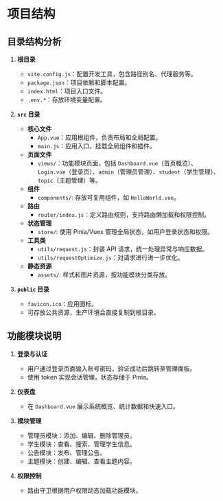 # 项目结构

## 目录结构分析

1. **根目录**
    - `vite.config.js`：配置开发工具，包含路径别名、代理服务等。
    - `package.json`：项目依赖和脚本配置。
    - `index.html`：项目入口文件。
    - `.env.*`：存放环境变量配置。

2. **`src` 目录**
    - **核心文件**
        - `App.vue`：应用根组件，负责布局和全局配置。
        - `main.js`：应用入口，挂载全局组件和插件。
    - **页面文件**
        - `views/`：功能模块页面，包括 `Dashboard.vue`（首页概览）、`Login.vue`（登录页）、`admin`（管理员管理）、`student`（学生管理）、`topic`（主题管理）等。
    - **组件**
        - `components/`: 存放可复用组件，如 `HelloWorld.vue`。
    - **路由**
        - `router/index.js`：定义路由规则，支持路由懒加载和权限控制。
    - **状态管理**
        - `store/`: 使用 Pinia/Vuex 管理全局状态，如用户登录状态和权限。
    - **工具类**
        - `utils/request.js`：封装 API 请求，统一处理异常与响应数据。
        - `utils/requestOptimize.js`：对请求进行进一步优化。
    - **静态资源**
        - `assets/`: 样式和图片资源，按功能模块分类存放。

3. **`public` 目录**
    - `favicon.ico`：应用图标。
    - 可存放公共资源，生产环境会直接复制到根目录。

## 功能模块说明

1. **登录与认证**
    - 用户通过登录页面输入账号密码，验证成功后跳转至管理面板。
    - 使用 token 实现会话管理，状态存储于 Pinia。

2. **仪表盘**
    - 在 `Dashboard.vue` 展示系统概览、统计数据和快速入口。

3. **模块管理**
    - 管理员模块：添加、编辑、删除管理员。
    - 学生模块：查看、搜索、管理学生信息。
    - 公告模块：发布、管理公告。
    - 主题模块：创建、编辑、查看主题内容。

4. **权限控制**
    - 路由守卫根据用户权限动态加载功能模块。